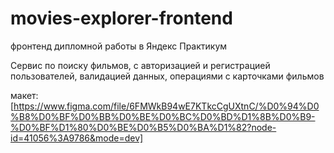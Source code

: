 # movies-explorer-frontend
фронтенд дипломной работы в Яндекс Практикум

Сервис по поиску фильмов, с авторизацией и регистрацией пользователей, валидацией данных, операциями с карточками фильмов

макет: [https://www.figma.com/file/6FMWkB94wE7KTkcCgUXtnC/%D0%94%D0%B8%D0%BF%D0%BB%D0%BE%D0%BC%D0%BD%D1%8B%D0%B9-%D0%BF%D1%80%D0%BE%D0%B5%D0%BA%D1%82?node-id=41056%3A9786&mode=dev]

 
